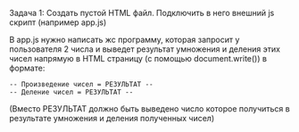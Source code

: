 Задача 1:
Создать пустой HTML файл. Подключить в него внешний js скрипт (например app.js)

В app.js нужно написать жс программу, которая запросит у пользователя 2 числа
и выведет результат умножения и деления этих чисел напрямую в HTML страницу (с помощью document.write()) в формате:

```
-- Произведение чисел = РЕЗУЛЬТАТ --
-- Деление чисел = РЕЗУЛЬТАТ --
```

(Вместо РЕЗУЛЬТАТ должно быть выведено число которое получиться в результате умножения и деления полученных чисел)
